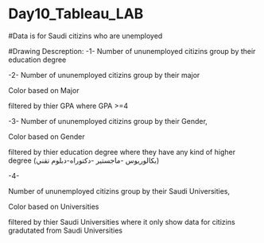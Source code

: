# Day10_Tableau_LAB



#Data is for Saudi citizins who are unemployed

#Drawing Descreption:
-1-
Number of ununemployed citizins group by their education degree


-2-
Number of ununemployed citizins group by their major

Color based on Major

filtered by thier GPA
where GPA >=4


-3-
Number of ununemployed citizins group by their Gender, 

Color based on Gender

filtered by thier education degree
where they have any kind of higher degree (بكالوريوس -ماجستير -دكتوراه-دبلوم تقني)



-4-

Number of ununemployed citizins group by their Saudi Universities, 

Color based on Universities

filtered by thier Saudi Universities
where it only show data for citizins gradutated from Saudi Universities

